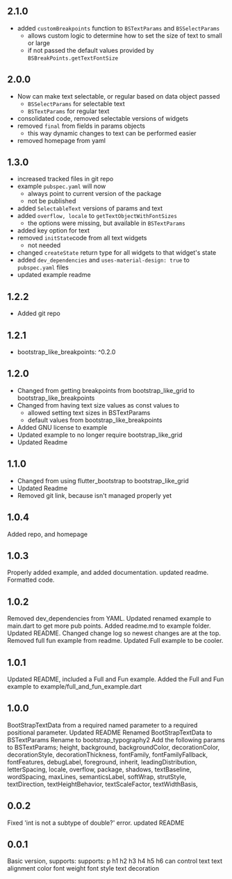 ## 2.1.0

- added ```customBreakpoints``` function to ```BSTextParams``` and ```BSSelectParams```
    - allows custom logic to determine how to set the size of text to small or large
    - if not passed the default values provided by ```BSBreakPoints.getTextFontSize```

## 2.0.0

- Now can make text selectable, or regular based on data object passed
    - ```BSSelectParams``` for selectable text
    - ```BSTextParams``` for regular text
- consolidated code, removed selectable versions of widgets
- removed ```final``` from fields in params objects
    - this way dynamic changes to text can be performed easier
- removed homepage from yaml

## 1.3.0

- increased tracked files in git repo
- example ```pubspec.yaml``` will now
    - always point to current version of the package
    - not be published
- added ```SelectableText``` versions of params and text
- added ```overflow, locale``` to ```getTextObjectWithFontSizes```
    - the options were missing, but available in ```BSTextParams```
- added key option for text
- removed ```initState```code from all text widgets
    - not needed
- changed ```createState``` return type for all widgets to that widget's state
- added ```dev_dependencies``` and ```uses-material-design: true``` to ```pubspec.yaml``` files
- updated example readme

## 1.2.2

- Added git repo

## 1.2.1

- bootstrap_like_breakpoints: ^0.2.0

## 1.2.0

- Changed from getting breakpoints from bootstrap_like_grid to bootstrap_like_breakpoints
- Changed from having text size values as const values to
    - allowed setting text sizes in BSTextParams
    - default values from bootstrap_like_breakpoints
- Added GNU license to example
- Updated example to no longer require bootstrap_like_grid
- Updated Readme

## 1.1.0

- Changed from using flutter_bootstrap to bootstrap_like_grid
- Updated Readme
- Removed git link, because isn't managed properly yet

## 1.0.4

Added repo, and homepage

## 1.0.3

Properly added example, and added documentation. updated readme. Formatted code.

## 1.0.2

Removed dev_dependencies from YAML. Updated renamed example to main.dart to get more pub points.
Added readme.md to example folder. Updated README. Changed change log so newest changes are at the
top. Removed full fun example from readme. Updated Full example to be cooler.

## 1.0.1

Updated README, included a Full and Fun example. Added the Full and Fun example to
example/full_and_fun_example.dart

## 1.0.0

BootStrapTextData from a required named parameter to a required positional parameter. Updated README
Renamed BootStrapTextData to BSTextParams Rename to bootstrap_typography2 Add the following params
to BSTextParams; height, background, backgroundColor, decorationColor, decorationStyle,
decorationThickness, fontFamily, fontFamilyFallback, fontFeatures, debugLabel, foreground, inherit,
leadingDistribution, letterSpacing, locale, overflow, package, shadows, textBaseline, wordSpacing,
maxLines, semanticsLabel, softWrap, strutStyle, textDirection, textHeightBehavior, textScaleFactor,
textWidthBasis,

## 0.0.2

Fixed 'int is not a subtype of double?' error. updated README

## 0.0.1

Basic version, supports:
supports:
p h1 h2 h3 h4 h5 h6 can control text text alignment color font weight font style text decoration